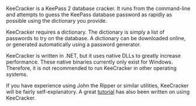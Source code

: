 KeeCracker is a KeePass 2 database cracker. It runs from the command-line and attempts to guess the KeePass database password as rapidly as possible using the dictionary you provide.

KeeCracker requires a dictionary. The dictionary is simply a list of passwords to try on the database. A dictionary can be downloaded online, or generated automatically using a password generator.

KeeCracker is written in .NET, but it uses native DLLs to greatly increase performance. These native binaries currently only exist for Windows. Therefore, it is not recommended to run KeeCracker in other operating systems.

If you have experience using John the Ripper or similar utilities, KeeCracker will be fairly self-explanatory. A great [tutorial](http://www.excivity.com/ComputeCycle/cracking-keepass-passwords/) has also been written on using KeeCracker.